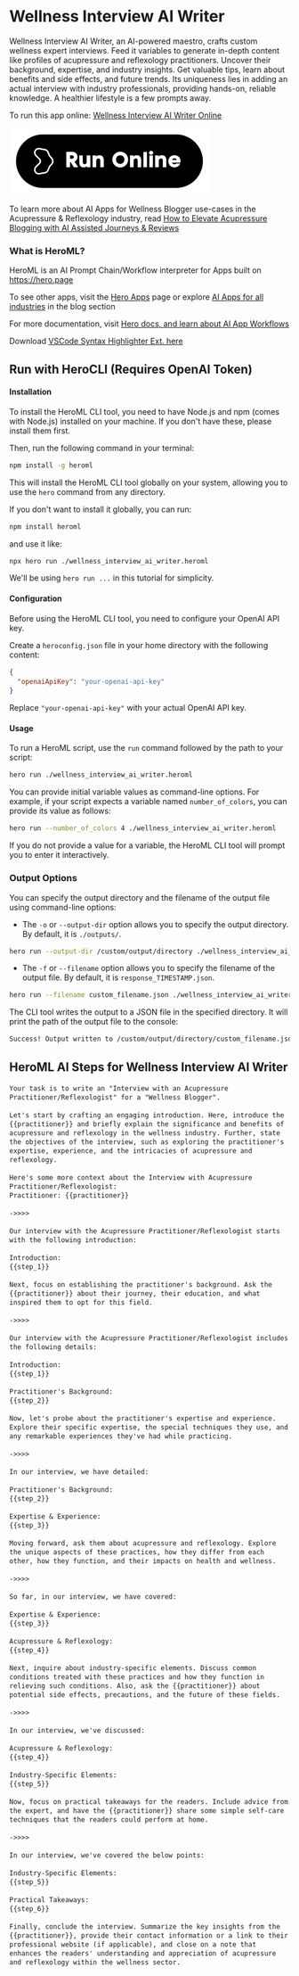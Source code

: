 # Wellness Interview AI Writer

Wellness Interview AI Writer, an AI-powered maestro, crafts custom wellness expert interviews. Feed it variables to generate in-depth content like profiles of acupressure and reflexology practitioners. Uncover their background, expertise, and industry insights. Get valuable tips, learn about benefits and side effects, and future trends. Its uniqueness lies in adding an actual interview with industry professionals, providing hands-on, reliable knowledge. A healthier lifestyle is a few prompts away.

To run this app online: [Wellness Interview AI Writer Online](https://hero.page/app/wellness-interview-ai-writer-ai-powered-wellness-expert-interviews/PiyoWwskHVgMk48OxCtE)

[![Run Wellness Interview AI Writer Online](/assets/run.svg)](https://hero.page/app/wellness-interview-ai-writer-ai-powered-wellness-expert-interviews/PiyoWwskHVgMk48OxCtE)

To learn more about AI Apps for Wellness Blogger use-cases in the Acupressure & Reflexology industry, read [How to Elevate Acupressure Blogging with AI Assisted Journeys & Reviews](https://hero.page/blog/ai/acupressure-and-reflexology/how-to-elevate-acupressure-blogging-with-ai-assisted-journeys-and-reviews/170715)

### What is HeroML?
HeroML is an AI Prompt Chain/Workflow interpreter for Apps built on https://hero.page 

To see other apps, visit the [Hero Apps](https://hero.page/apps) page or explore [AI Apps for all industries](https://hero.page/blog) in the blog section

For more documentation, visit [Hero docs, and learn about AI App Workflows](https://hero.page/tutorials/introduction-to-heroml)

Download [VSCode Syntax Highlighter Ext. here](https://marketplace.visualstudio.com/items?itemName=hero-page.heroml)

## Run with HeroCLI (Requires OpenAI Token)

#### Installation

To install the HeroML CLI tool, you need to have Node.js and npm (comes with Node.js) installed on your machine. If you don't have these, please install them first. 

Then, run the following command in your terminal:

```bash
npm install -g heroml
```

This will install the HeroML CLI tool globally on your system, allowing you to use the `hero` command from any directory.

If you don't want to install it globally, you can run:

```bash
npm install heroml
```

and use it like:

```bash
npx hero run ./wellness_interview_ai_writer.heroml
```

We'll be using `hero run ...` in this tutorial for simplicity.

#### Configuration

Before using the HeroML CLI tool, you need to configure your OpenAI API key. 

Create a `heroconfig.json` file in your home directory with the following content:

```json
{
  "openaiApiKey": "your-openai-api-key"
}
```

Replace `"your-openai-api-key"` with your actual OpenAI API key.

#### Usage

To run a HeroML script, use the `run` command followed by the path to your script:

```bash
hero run ./wellness_interview_ai_writer.heroml
```

You can provide initial variable values as command-line options. For example, if your script expects a variable named `number_of_colors`, you can provide its value as follows:

```bash
hero run --number_of_colors 4 ./wellness_interview_ai_writer.heroml
```

If you do not provide a value for a variable, the HeroML CLI tool will prompt you to enter it interactively.

### Output Options

You can specify the output directory and the filename of the output file using command-line options:

- The `-o` or `--output-dir` option allows you to specify the output directory. By default, it is `./outputs/`.

```bash
hero run --output-dir /custom/output/directory ./wellness_interview_ai_writer.heroml
```

- The `-f` or `--filename` option allows you to specify the filename of the output file. By default, it is `response_TIMESTAMP.json`.

```bash
hero run --filename custom_filename.json ./wellness_interview_ai_writer.heroml
```

The CLI tool writes the output to a JSON file in the specified directory. It will print the path of the output file to the console:

```bash
Success! Output written to /custom/output/directory/custom_filename.json
```


## HeroML AI Steps for Wellness Interview AI Writer
```
Your task is to write an "Interview with an Acupressure Practitioner/Reflexologist" for a "Wellness Blogger". 

Let's start by crafting an engaging introduction. Here, introduce the {{practitioner}} and briefly explain the significance and benefits of acupressure and reflexology in the wellness industry. Further, state the objectives of the interview, such as exploring the practitioner's expertise, experience, and the intricacies of acupressure and reflexology.

Here's some more context about the Interview with Acupressure Practitioner/Reflexologist:
Practitioner: {{practitioner}}

->>>>

Our interview with the Acupressure Practitioner/Reflexologist starts with the following introduction:

Introduction:
{{step_1}}

Next, focus on establishing the practitioner's background. Ask the {{practitioner}} about their journey, their education, and what inspired them to opt for this field.

->>>>

Our interview with the Acupressure Practitioner/Reflexologist includes the following details:

Introduction:
{{step_1}}

Practitioner's Background:
{{step_2}}

Now, let's probe about the practitioner's expertise and experience. Explore their specific expertise, the special techniques they use, and any remarkable experiences they've had while practicing.

->>>>

In our interview, we have detailed:

Practitioner's Background:
{{step_2}}

Expertise & Experience:
{{step_3}}

Moving forward, ask them about acupressure and reflexology. Explore the unique aspects of these practices, how they differ from each other, how they function, and their impacts on health and wellness.

->>>>

So far, in our interview, we have covered:

Expertise & Experience:
{{step_3}}

Acupressure & Reflexology:
{{step_4}}

Next, inquire about industry-specific elements. Discuss common conditions treated with these practices and how they function in relieving such conditions. Also, ask the {{practitioner}} about potential side effects, precautions, and the future of these fields.

->>>>

In our interview, we've discussed:

Acupressure & Reflexology:
{{step_4}}

Industry-Specific Elements:
{{step_5}}

Now, focus on practical takeaways for the readers. Include advice from the expert, and have the {{practitioner}} share some simple self-care techniques that the readers could perform at home.

->>>>

In our interview, we've covered the below points:

Industry-Specific Elements:
{{step_5}}

Practical Takeaways:
{{step_6}}

Finally, conclude the interview. Summarize the key insights from the {{practitioner}}, provide their contact information or a link to their professional website (if applicable), and close on a note that enhances the readers' understanding and appreciation of acupressure and reflexology within the wellness sector.


```

